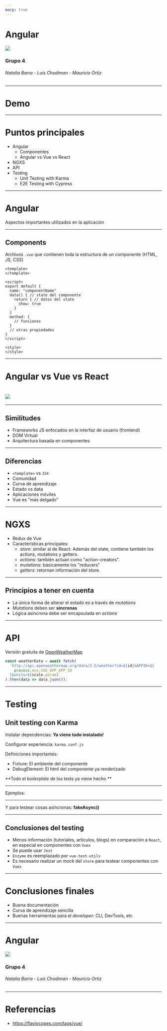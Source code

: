 ```yaml
---
marp: true
---
```


# Angular

![](./logo.png)

### Grupo 4

###### Natalia Barra - Luis Chodiman - Mauricio Ortiz

---

# Demo

---

# Puntos principales

- Angular
  - Componentes
  - Angular vs Vue vs React
- NGXS
- API
- Testing
  - Unit Testing with Karma
  - E2E Testing with Cypress

---

# Angular

Aspectos importantes utilizados en la aplicación

---

## Components

Archivos `.vue` que contienen toda la estructura de un componente (HTML, JS, CSS)

```
<template>
</template>

<script>
export default {
  name: "componentName"
  data() { // state del componente
    return { // datos del state
      show: true
    }
  }
  method: {
    // funciones
  }
  // otras propiedades
}
</script>

<style>
</style>
```

---

# Angular vs Vue vs React

# ![](./VueVsReact.png)

---

## Similitudes

- Frameworks JS enfocados en la interfaz de usuario (frontend)
- DOM Virtual
- Arquitectura basada en componentes

---

## Diferencias

- `<template>` vs `JSX`
- Comunidad
- Curva de aprendizaje
- Estado vs data
- Aplicaciones móviles
- Vue es "más delgado"

---

# NGXS

- Redux de Vue
- Características principales:
  - _store_: similar al de React. Además del state, contiene también los actions, mutations y getters.
  - _actions_: también actuan como "action-creators".
  - _mutations_: básicamente los "reducers"
  - _getters_: retornan información del store.

---

## Principios a tener en cuenta

- La única forma de alterar el estado es a través de _mutations_
- _Mutations_ deben ser **síncronas**
- Lógica asíncrona debe ser encapsulada en _actions_

---

# API

Versión gratuita de [OpenWeatherMap](https://openweathermap.org/api)

```javascript
const weatherData = await fetch(
  `http://api.openweathermap.org/data/2.5/weather?id=${id}&APPID=${
    process.env.VUE_APP_APP_ID
  }&units=${scale.param}`
).then(data => data.json());
```

---

# Testing

## Unit testing con Karma

Instalar dependencias: **Ya viene todo instalado!**

Configurar experiencia: `karma.conf.js`

Definiciones importantes:

- Fixture: El ambiente del componente
- DebugElement: El html del componente ya renderizado

**Todo el _boilerplate_ de los tests ya viene hecho **

---

Ejemplos:

---

Y para testear cosas asíncronas: **fakeAsync()**

---

## Conclusiones del testing

- Menos información (tutoriales, artículos, blogs) en comparación a `React`, en especial en componentes con `Vuex`
- Se puede usar `Jest`
- `Enzyme` es reemplazado por `vue-test-utils`
- Es necesario realizar un _mock_ del `store` para testear componentes con `Vuex`

---

# Conclusiones finales

- Buena documentación
- Curva de aprendizaje sencilla
- Buenas herramientas para el _developer_: CLI, DevTools, etc

---

# Angular

![](./logo.png)

### Grupo 4

###### Natalia Barra - Luis Chodiman - Mauricio Ortiz

---

# Referencias

- https://flaviocopes.com/tags/vue/
